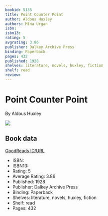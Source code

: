 ```yaml
---
bookid: 5135
title: Point Counter Point
author: Aldous Huxley
authors: Mîna Urgan
isbn: 
isbn13: 
rating: 5
avgrating: 3.86
publisher: Dalkey Archive Press
binding: Paperback
pages: 432
published: 1928
shelves: literature, novels, huxley, fiction
shelf: read
review: 
---
```


# Point Counter Point

By Aldous Huxley

![](https://i.gr-assets.com/images/S/compressed.photo.goodreads.com/books/1386925117l/5135.jpg)

## Book data

[GoodReads ID/URL](https://www.goodreads.com/book/show/5135)

- ISBN: 
- ISBN13: 
- Rating: 5
- Average Rating: 3.86
- Published: 1928
- Publisher: Dalkey Archive Press
- Binding: Paperback
- Shelves: literature, novels, huxley, fiction
- Shelf: read
- Pages: 432

